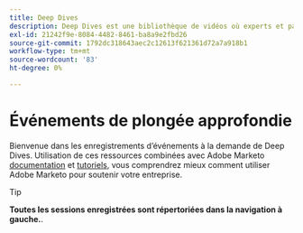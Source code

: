 ```yaml
---
title: Deep Dives
description: Deep Dives est une bibliothèque de vidéos où experts et pairs ont partagé leurs réflexions et idées sur la meilleure façon d'utiliser Adobe Marketo.
exl-id: 21242f9e-8084-4482-8461-ba8a9e2fbd26
source-git-commit: 1792dc318643aec2c12613f621361d72a7a918b1
workflow-type: tm+mt
source-wordcount: '83'
ht-degree: 0%

---
```


# Événements de plongée approfondie

Bienvenue dans les enregistrements d’événements à la demande de Deep Dives. Utilisation de ces ressources combinées avec Adobe Marketo [documentation](https://experienceleague.adobe.com/docs/marketo-engage.html) et [tutoriels](https://experienceleague.adobe.com/docs/marketo-learn/tutorials/overview.html), vous comprendrez mieux comment utiliser Adobe Marketo pour soutenir votre entreprise.

>[!TIP]
>
>**Toutes les sessions enregistrées sont répertoriées dans la navigation à gauche.**.
